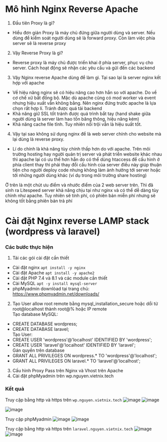 # Mô hình Nginx Reverse Apache
1. Đầu tiên Proxy là gì?
- Hiểu đơn giản Proxy là máy chủ đứng giữa người dùng và server. Nếu dùng để kiểm soát người dùng sẽ là forward proxy. Còn làm việc phía server sẽ là reverse proxy
2. Vậy Reverse Proxy là gì?
- Reverse proxy là máy chủ được triển khai ở phía server, phục vụ cho server. Cách hoạt động sẽ nhận các yêu cầu và gửi đến các backend
3. Vậy Nginx reverse Apache dùng để làm gì. Tại sao lại là server nginx kết hợp với apache
- Về hiệu năng nginx sẽ có hiệu năng cao hơn hẳn so với apache. Do về cơ chế xử bất đồng bộ. Mặc dù apache cũng có mod worker và event nhưng hiệu xuất vẫn không bằng. Nên nginx đứng trước apache là lựa chọn rất hợp lí. Tránh được quá tải backend
- Khả năng giữ SSL tốt tránh được quá trình bắt tay (hand shake giữa người dùng là server làm hao tốn băng thông, hiệu năng kém)
- Khả năng cache file tĩnh. Tuy nhiên nổi trội vẫn là hiệu suất tốt.

4. Vậy tại sao không sử dụng nginx để là web server chính cho website mà lại dùng là reverse proxy.
- Lí do chính là khả năng tùy chính thấp hơn do với apache. Trên môi trường hosting hay người quản trị server và phát triển website khác nhau thì apache lại có ưu thế hơn hẵn do có thể dùng htaccess để cấu hình ở phía client thay thì phải thay đổi cấu hình của server điều này giúp thuận tiện cho người deploy code nhưng không làm ảnh hưởng tới server hoặc tới những người dùng khác (ví dụ trong môi trường share hosting)

Ở trên là một chút ưu điểm và nhước điểm của 2 web server trên. Thì đã sinh ra Litespeed server khả năng chịu tại như nginx và có thể dễ dàng tùy chỉnh như apache. Tuy nhiên sẽ tính phí, có phiên bản miễn phí nhưng sẽ không tốt bằng phiên bản trả phí

# Cài đặt Nginx reverse LAMP stack (wordpress và laravel)
### Các bước thực hiện
1. Tải các gói cài đặt cần thiết
- Cài đặt nginx ```apt install -y nginx ```
- Cài đặt Apache ```apt install -y apache2```
- Cài đặt PHP 7.4 và 8.1 và các module cần thiết
- Cài MySQL ```apt -y install mysql-server```
- phpMyadmin downlòad tại trang chủ: https://www.phpmyadmin.net/downloads/
2. Tạo User
allow root remote bằng mysql_installation_secure  hoặc dổi từ root@localhost thành root@% hoặc IP remote  
Tạo database MySQL: 
- CREATE DATABASE wordpress;
- CREATE DATABASE laravel;  
Tạo User: 
- CREATE USER 'wordpress'@'localhost'  IDENTIFIED BY  'wordpress';
- CREATE USER 'laravel'@'localhost' IDENTIFIED BY 'laravel';  
Gán quyền trên database
- GRANT ALL PRIVILEGES ON wordpress.* TO 'wordpress'@'localhost';
- GRANT ALL PRIVILEGES ON laravel.* TO 'laravel'@'localhost';
3. Cấu hình Proxy Pass trên Nginx và Vhost trên Apache
4. Cài đặt phpMyadmin trên wp.nguyen.vietnix.tech

### Kết quả

Truy cập bằng http và https trên ```wp.nguyen.vietnix.tech```
![image](https://github.com/user-attachments/assets/ba521f6c-f5bb-435b-a64b-343d33828d0c)
![image](https://github.com/user-attachments/assets/eeae65eb-7d6f-4245-b160-cbfe07f63064)

![image](https://github.com/user-attachments/assets/17f26d9c-8b2f-43f3-ad50-7237b70bddf2)

Truy cập phpMyadmin 
![image](https://github.com/user-attachments/assets/45c93892-215e-4224-9f8e-92784c4cd4af)
![image](https://github.com/user-attachments/assets/2a36405c-d341-4ba3-b16f-64128ca99137)


Truy cập bằng http và https trên ```laravel.nguyen.vietnix.tech```
![image](https://github.com/user-attachments/assets/27c76521-1300-455b-b708-4be570c412a2)
![image](https://github.com/user-attachments/assets/cde3df7d-5e18-4c0b-94f3-d71003dc3548)









